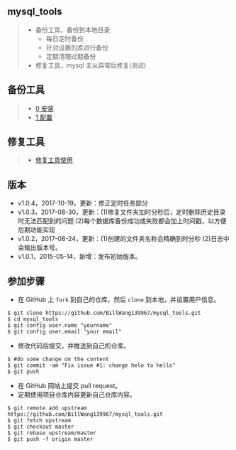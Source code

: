 ## mysql_tools

> * 备份工具，备份到本地目录
>   * 每日定时备份
>   * 针对设置的库进行备份
>   * 定期清理过期备份
> * 修复工具，mysql 主从异常后修复(测试)

## 备份工具

> * [0 安装](docs/install.md)  
> * [1 配置](docs/config.md)  

## 修复工具

> * [修复工具使用](https://github.com/BillWang139967/mysql_tools/wiki/repair_tools)

## 版本

* v1.0.4，2017-10-19，更新：修正定时任务部分
* v1.0.3，2017-08-30，更新：(1)修复文件夹加时分秒后，定时删除历史目录时无法匹配到的问题 (2)每个数据库备份成功或失败都会加上时间戳，以方便后期功能实现
* v1.0.2，2017-08-24，更新：(1)创建的文件夹名称会精确到时分秒 (2)日志中会输出版本号。
* v1.0.1，2015-05-14，新增：发布初始版本。

## 参加步骤

* 在 GitHub 上 `fork` 到自己的仓库，然后 `clone` 到本地，并设置用户信息。
```
$ git clone https://github.com/BillWang139967/mysql_tools.git
$ cd mysql_tools
$ git config user.name "yourname"
$ git config user.email "your email"
```
* 修改代码后提交，并推送到自己的仓库。
```
$ #do some change on the content
$ git commit -am "Fix issue #1: change helo to hello"
$ git push
```
* 在 GitHub 网站上提交 pull request。
* 定期使用项目仓库内容更新自己仓库内容。
```
$ git remote add upstream https://github.com/BillWang139967/mysql_tools.git
$ git fetch upstream
$ git checkout master
$ git rebase upstream/master
$ git push -f origin master
```
